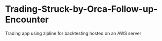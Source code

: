 # Trading-Struck-by-Orca-Follow-up-Encounter
Trading app using zipline for backtesting hosted on an AWS server
